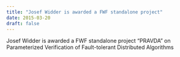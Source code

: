 ```yaml
---
title: "Josef Widder is awarded a FWF standalone project"
date: 2015-03-20
draft: false
---
```

<p>Josef Widder is awarded a FWF standalone project “PRAVDA” on Parameterized Verification of Fault-tolerant Distributed Algorithms</p>
<div class="fix"><!----></div>
